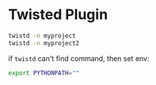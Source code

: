 # Twisted Plugin

```bash
twistd -n myproject
twistd -n myproject2
```

if `twistd` can't find command, then set env:

```bash
export PYTHONPATH=""
```